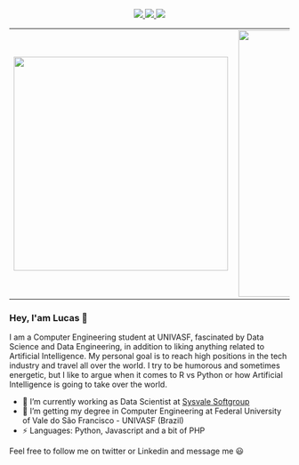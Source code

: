 <p align="center">
  <a href="https://www.linkedin.com/in/lucas-eliaquim/">
    <img src="https://img.shields.io/badge/LinkedIn-white?style=flat&logo=linkedin&labelColor=blue">
  </a>
  
  <a href="mailto:lucas_m-santos@hotmail.com">
    <img src="https://img.shields.io/badge/Email-white?style=flat&logo=mail.ru&labelColor=blue">
  </a>
 
  <a href="https://twitter.com/LEliaquim">
    <img src="https://img.shields.io/badge/Twitter-white?style=flat&logo=twitter&labelColor=white">
  </a>
</p>

<center>
  <table>
    <tr>
        <td><div /><img width="385px" align="left" src="https://github-readme-stats.vercel.app/api/top-langs/?username=LEMSantos&hide=html&layout=compact&theme=dracula" /></td>
        <td><img width="480px" align="left" src="https://github-readme-stats.vercel.app/api?username=LEMSantos&theme=dracula" /></td>
    </tr>   
  </table>
</center>

### Hey, I'am Lucas 👋

I am a Computer Engineering student at UNIVASF, fascinated by Data Science and Data Engineering, in addition to liking anything related to Artificial Intelligence. My personal goal is to reach high positions in the tech industry and travel all over the world. I try to be humorous and sometimes energetic, but I like to argue when it comes to R vs Python or how Artificial Intelligence is going to take over the world.

<!--
**LEMSantos/LEMSantos** is a ✨ _special_ ✨ repository because its `README.md` (this file) appears on your GitHub profile.
-->

- 🔭 I’m currently working as Data Scientist at [Sysvale Softgroup](https://sysvale.com/)
- 🌱 I’m getting my degree in Computer Engineering at Federal University of Vale do São Francisco - UNIVASF (Brazil)
- ⚡ Languages: Python, Javascript and a bit of PHP

Feel free to follow me on twitter or Linkedin and message me 😃

